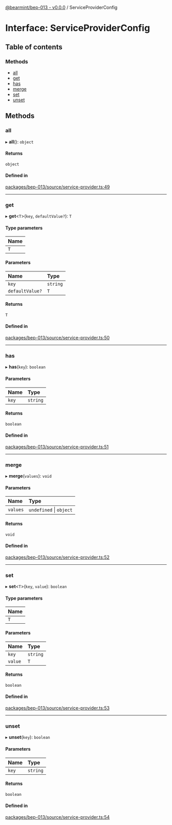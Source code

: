 [@bearmint/bep-013 - v0.0.0](../README.md) / ServiceProviderConfig

# Interface: ServiceProviderConfig

## Table of contents

### Methods

- [all](ServiceProviderConfig.md#all)
- [get](ServiceProviderConfig.md#get)
- [has](ServiceProviderConfig.md#has)
- [merge](ServiceProviderConfig.md#merge)
- [set](ServiceProviderConfig.md#set)
- [unset](ServiceProviderConfig.md#unset)

## Methods

### all

▸ **all**(): `object`

#### Returns

`object`

#### Defined in

[packages/bep-013/source/service-provider.ts:49](https://github.com/bearmint/bearmint/blob/main/packages/bep-013/source/service-provider.ts#L49)

___

### get

▸ **get**<`T`\>(`key`, `defaultValue?`): `T`

#### Type parameters

| Name |
| :------ |
| `T` |

#### Parameters

| Name | Type |
| :------ | :------ |
| `key` | `string` |
| `defaultValue?` | `T` |

#### Returns

`T`

#### Defined in

[packages/bep-013/source/service-provider.ts:50](https://github.com/bearmint/bearmint/blob/main/packages/bep-013/source/service-provider.ts#L50)

___

### has

▸ **has**(`key`): `boolean`

#### Parameters

| Name | Type |
| :------ | :------ |
| `key` | `string` |

#### Returns

`boolean`

#### Defined in

[packages/bep-013/source/service-provider.ts:51](https://github.com/bearmint/bearmint/blob/main/packages/bep-013/source/service-provider.ts#L51)

___

### merge

▸ **merge**(`values`): `void`

#### Parameters

| Name | Type |
| :------ | :------ |
| `values` | `undefined` \| `object` |

#### Returns

`void`

#### Defined in

[packages/bep-013/source/service-provider.ts:52](https://github.com/bearmint/bearmint/blob/main/packages/bep-013/source/service-provider.ts#L52)

___

### set

▸ **set**<`T`\>(`key`, `value`): `boolean`

#### Type parameters

| Name |
| :------ |
| `T` |

#### Parameters

| Name | Type |
| :------ | :------ |
| `key` | `string` |
| `value` | `T` |

#### Returns

`boolean`

#### Defined in

[packages/bep-013/source/service-provider.ts:53](https://github.com/bearmint/bearmint/blob/main/packages/bep-013/source/service-provider.ts#L53)

___

### unset

▸ **unset**(`key`): `boolean`

#### Parameters

| Name | Type |
| :------ | :------ |
| `key` | `string` |

#### Returns

`boolean`

#### Defined in

[packages/bep-013/source/service-provider.ts:54](https://github.com/bearmint/bearmint/blob/main/packages/bep-013/source/service-provider.ts#L54)
